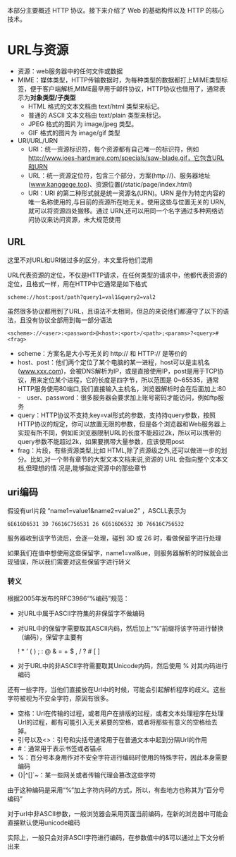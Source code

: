 本部分主要概述 HTTP 协议。接下来介绍了 Web 的基础构件以及 HTTP 的核心技术。

# URL与资源
- 资源：web服务器中的任何文件或数据
- MIME：媒体类型，HTTP传输数据时，为每种类型的数据都打上MIME类型标签，便于客户端解析,MIME最早用于邮件协议，HTTP协议也借用了，通常表示为**对象类型/子类型**
    - HTML 格式的文本文档由 text/html 类型来标记。
    - 普通的 ASCII 文本文档由 text/plain 类型来标记。
    - JPEG 格式的图片为 image/jpeg 类型。
    - GIF 格式的图片为 image/gif 类型
- URI/URL/URN
    - URI：统一资源标识符，每个资源都有自己唯一的标识符，例如 http://www.joes-hardware.com/specials/saw-blade.gif，它包含URL和URN
    - URL：统一资源定位符，包含三个部分，方案(http://)、服务器地址(www.kanggege.top)、资源位置(/static/page/index.html)
    - URI：URI 的第二种形式就是统一资源名(URN)。URN 是作为特定内容的唯一名称使用的,与目前的资源所在地无关。使用这些与位置无关的 URN,就可以将资源四处搬移。通过 URN,还可以用同一个名字通过多种网络访问协议来访问资源，未大规范使用


## URL
这里不对URL和URI做过多的区分，本文里将他们混用

URL代表资源的定位，不仅是HTTP请求，在任何类型的请求中，他都代表资源的定位，且格式一样，用在HTTP中它通常是如下格式

    scheme://host:post/path?query1=val1&query2=val2

虽然很多协议都用到了URL，且语法不太相同，但总的来说他们都遵守了以下的语法，且没有协议全部用到每一部分语法

    <scheme>://<user>:<password>@<host>:<port>/<path>;<params>?<query>#<frag>

- scheme：方案名是大小写无关的 http:// 和 HTTP:// 是等价的
- host、post：他们两个定位了某个电脑的某一进程，host可以是主机名(www.xxx.com)，会被DNS解析为IP，或是直接使用IP，post是用于TCP协议，用来定位某个进程，它的长度是四字节，所以范围是 0~65535，通常HTTP服务使用80端口,我们直接输入主机名，浏览器解析时会在后面加上:80
-　user、password：很多服务器会要求加上账号密码才能访问，例如ftp服务
- query：HTTP协议不支持;key=val形式的参数，支持持query参数，按照HTTP协议的规定，你可以放置无限的参数，但是各个浏览器和Web服务器上实现有所不同，例如IE浏览器限制URL的长度不能超过2k，所以可以携带的query参数不能超过2k，如果要携带大量参数，应该使用post
- frag：片段，有些资源类型,比如 HTML,除了资源级之外,还可以做进一步的划分。比如,对一个带有章节的大型文本文档来说,资源的 URL 会指向整个文本文档,但理想的情
况是,能够指定资源中的那些章节

## uri编码
假设有url片段 “name1=value1&name2=value2” ，ASCLL表示为 

    6E616D6531 3D 76616C756531 26 6E616D6532 3D 76616C756532

服务器收到该字节流后，会逐一处理，碰到 3D 或 26 时，看做保留字进行处理

如果我们在值中想使用这些保留字，name1=val&ue，则服务器解析的时候就会出现错误，所以我们需要对这些保留字进行转义

### 转义
根据2005年发布的RFC3986“%编码”规范：

- 对URL中属于ASCII字符集的非保留字不做编码
- 对URL中的保留字需要取其ASCII内码，然后加上“%”前缀将该字符进行替换（编码），保留字主要有

    ! * ' ( ) ; : @ & = + $ , / ? # [ ]

- 对于URL中的非ASCII字符需要取其Unicode内码，然后使用 % 对其内码进行编码

还有一些字符，当他们直接放在Url中的时候，可能会引起解析程序的歧义。这些字符被视为不安全字符，原因有很多。

- 空格：Url在传输的过程，或者用户在排版的过程，或者文本处理程序在处理Url的过程，都有可能引入无关紧要的空格，或者将那些有意义的空格给去掉。
- 引号以及<>：引号和尖括号通常用于在普通文本中起到分隔Url的作用
- #：通常用于表示书签或者锚点
- %：百分号本身用作对不安全字符进行编码时使用的特殊字符，因此本身需要编码
- {}|\^[]`~：某一些网关或者传输代理会篡改这些字符

由于这种编码是采用“%”加上字符内码的方式，所以，有些地方也称其为“百分号编码”

对于url中非ASCII参数，一般浏览器会采用页面当前编码，在新的浏览器中可能会直接默认使用unicode编码

实际上，一般只会对非ASCII字符进行编码，在参数值中的&可以通过上下文分析出来



